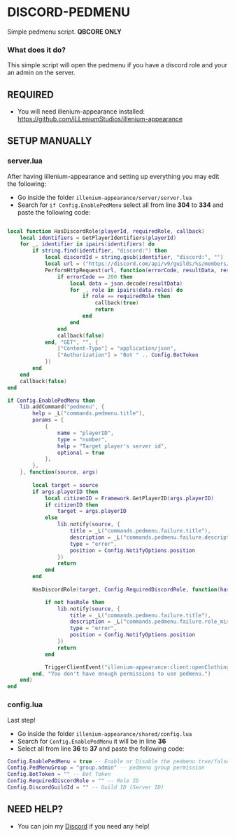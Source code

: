 # DISCORD-PEDMENU
Simple pedmenu script. **QBCORE ONLY**

### What does it do?

This simple script will open the pedmenu if you have a discord role and your an admin on the server.

## REQUIRED
- You will need illenium-appearance installed: https://github.com/iLLeniumStudios/illenium-appearance

## SETUP MANUALLY
### server.lua
After having iillenium-appearance and setting up everything you may edit the following:
- Go inside the folder `illenium-appearance/server/server.lua`
- Search for `if Config.EnablePedMenu` select all from line **304** to **334** and paste the following code:

```lua

local function HasDiscordRole(playerId, requiredRole, callback)
    local identifiers = GetPlayerIdentifiers(playerId)
    for _, identifier in ipairs(identifiers) do
        if string.find(identifier, "discord:") then
            local discordId = string.gsub(identifier, "discord:", "")
            local url = ("https://discord.com/api/v9/guilds/%s/members/%s"):format(Config.DiscordGuildId, discordId)
            PerformHttpRequest(url, function(errorCode, resultData, resultHeaders)
                if errorCode == 200 then
                    local data = json.decode(resultData)
                    for _, role in ipairs(data.roles) do
                        if role == requiredRole then
                            callback(true)
                            return
                        end
                    end
                end
                callback(false)
            end, "GET", "", {
                ["Content-Type"] = "application/json",
                ["Authorization"] = "Bot " .. Config.BotToken
            })
        end
    end
    callback(false)
end

if Config.EnablePedMenu then
    lib.addCommand("pedmenu", {
        help = _L("commands.pedmenu.title"),
        params = {
            {
                name = "playerID",
                type = "number",
                help = "Target player's server id",
                optional = true
            },
        },
    }, function(source, args)
        
        local target = source
        if args.playerID then
            local citizenID = Framework.GetPlayerID(args.playerID)
            if citizenID then
                target = args.playerID
            else
                lib.notify(source, {
                    title = _L("commands.pedmenu.failure.title"),
                    description = _L("commands.pedmenu.failure.description"),
                    type = "error",
                    position = Config.NotifyOptions.position
                })
                return
            end
        end
        
        HasDiscordRole(target, Config.RequiredDiscordRole, function(hasRole)

            if not hasRole then
                lib.notify(source, {
                    title = _L("commands.pedmenu.failure.title"),
                    description = _L("commands.pedmenu.failure.role_missing"),
                    type = "error",
                    position = Config.NotifyOptions.position
                })
                return
            end

            TriggerClientEvent("illenium-appearance:client:openClothingShopMenu", target, true)
        end, "You don't have enough permissions to use pedmenu.")
    end)
end
```

### config.lua
Last step!
- Go inside the folder `illenium-appearance/shared/config.lua`
- Search for `Config.EnablePedMenu` it will be in line **36**
- Select all from line **36** to **37** and paste the following code:

```lua
Config.EnablePedMenu = true -- Enable or Disable the pedmenu true/false
Config.PedMenuGroup = "group.admin" -- pedmenu group permission
Config.BotToken = "" -- Bot Token
Config.RequiredDiscordRole = "" -- Role ID
Config.DiscordGuildId = "" -- Guild ID (Server ID)
```


## NEED HELP?
- You can join my [Discord](https://discord.gg/3HuUY988hV) if you need any help! 

